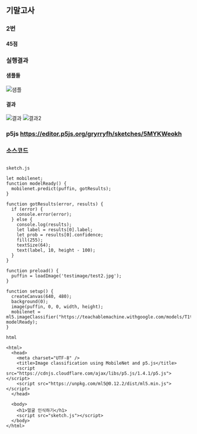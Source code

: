 ## 기말고사

### 2번

#### 45점

### 실행결과
#### 샘플들
![샘플](https://user-images.githubusercontent.com/50912987/207224026-54e468a0-0099-4ed3-9afe-8586672d08ff.png)
#### 결과
![결과](https://user-images.githubusercontent.com/50912987/207223705-5a910b3d-846b-4e66-aa9b-64b8753d0c1d.png)
![결과2](https://user-images.githubusercontent.com/50912987/207223918-44a300ee-13d6-4f99-8572-22b350dc40ca.PNG)

### p5js https://editor.p5js.org/gryrryfh/sketches/5MYKWeokh
### 소스코드

``` p5js

sketch.js

let mobilenet;
function modelReady() {
  mobilenet.predict(puffin, gotResults);
}

function gotResults(error, results) {
  if (error) {
    console.error(error);
  } else {
    console.log(results);
    let label = results[0].label;
    let prob = results[0].confidence;
    fill(255);
    textSize(64);
    text(label, 10, height - 100);
  }
}

function preload() {
  puffin = loadImage('testimage/test2.jpg');
}

function setup() {
  createCanvas(640, 480);
  background(0);
  image(puffin, 0, 0, width, height);
  mobilenet = ml5.imageClassifier("https://teachablemachine.withgoogle.com/models/T1t6ZWb_m/", modelReady);
}

html

<html>
  <head>
    <meta charset="UTF-8" />
    <title>Image classification using MobileNet and p5.js</title>
    <script src="https://cdnjs.cloudflare.com/ajax/libs/p5.js/1.4.1/p5.js"></script>
    <script src="https://unpkg.com/ml5@0.12.2/dist/ml5.min.js"></script>
  </head>

  <body>
    <h1>얼굴 인식하기</h1>
    <script src="sketch.js"></script>
  </body>
</html>


```

